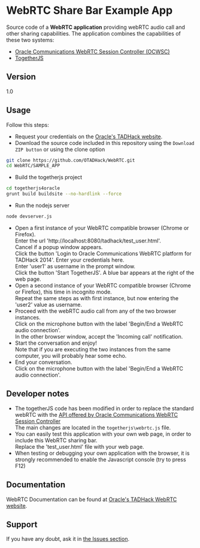 WebRTC Share Bar Example App
=========

Source code of a **WebRTC application** providing webRTC audio call and other sharing capabilities.
The application combines the capabilities of these two systems:
+ [Oracle Communications WebRTC Session Controller (OCWSC)](http://www.oracle.com/us/products/applications/communications/web-rtc-session-controller/overview/index.html)
+ [TogetherJS](https://togetherjs.com/) 

Version
----

1.0

Usage
----

Follow this steps:

+ Request your credentials on the [Oracle's TADHack website](http://tadhack.optaresolutions.com).
+ Download the source code included in this repository using the `Download ZIP button` or using the clone option
```sh
git clone https://github.com/OTADHack/WebRTC.git
cd WebRTC/SAMPLE_APP
```
+ Build the togetherjs project 
```sh
cd togetherjs4oracle
grunt build buildsite --no-hardlink --force
```
+ Run the nodejs server
```sh
node devserver.js
```
+ Open a first instance of your WebRTC compatible browser (Chrome or Firefox).  
Enter the url 'http://localhost:8080/tadhack/test_user.html'.  
Cancel if a popup window appears.  
Click the button 'Login to Oracle Communications WebRTC platform for TADHack 2014'. Enter your credentials here.  
Enter 'user1' as username in the prompt window.  
Click the button 'Start TogetherJS'. A blue bar appears at the right of the web page.
+ Open a second instance of your WebRTC compatible browser (Chrome or Firefox), this time in incognito mode.  
Repeat the same steps as with first instance, but now entering the 'user2' value as username.
+ Proceed with the webRTC audio call from any of the two browser instances.  
Click on the microphone button with the label 'Begin/End a WebRTC audio connection'.  
In the other browser window, accept the 'Incoming call' notification.
+ Start the conversation and enjoy!  
Note that if you are executing the two instances from the same computer, you will probably hear some echo.
+ End your conversation.  
Click on the microphone button with the label 'Begin/End a WebRTC audio connection'.

Developer notes
----

+ The togetherJS code has been modified in order to replace the standard webRTC with the [API offered by Oracle Communications WebRTC Session Controller](http://docs.oracle.com/cd/E40972_01/doc.70/e40978/toc.htm)  
The main changes are located in the `togetherjs\webrtc.js` file.
+ You can easily test this application with your own web page, in order to include this WebRTC sharing bar.  
Replace the 'test_user.html' file with your web page.
+ When testing or debugging your own application with the browser, it is strongly recommended to enable the Javascript console (try to press F12)

Documentation
----

WebRTC Documentation can be found at [Oracle's TADHack WebRTC website](http://tadhack.optaresolutions.com/?page_id=60).

Support
----

If you have any doubt, ask it in [the Issues section](https://github.com/OTADHack/WebRTC/issues).
